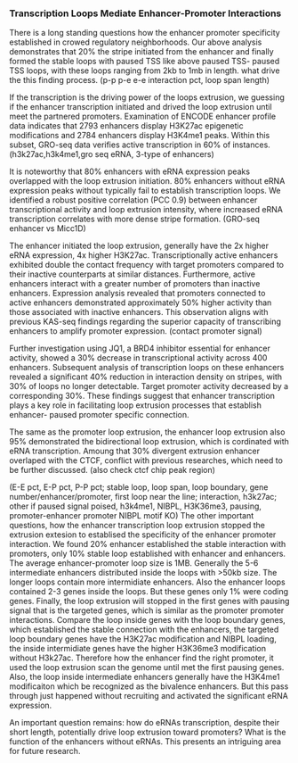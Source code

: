 ### Transcription Loops Mediate Enhancer-Promoter Interactions

There is a long standing questions how the enhancer promoter specificity established in crowed regulatory neighborhoods. Our above analysis demonstrates that 20% the stripe initiated from the enhancer and finally formed the stable loops with paused TSS like above paused TSS- paused TSS loops, with these loops ranging from 2kb to 1mb in length. what drive the this finding process. 
(p-p p-e e-e interaction pct, loop span length)

 If the transcription is the driving power of the loops extrusion, we guessing if the enhancer transcription initiated and drived the loop extrusion until meet the partnered promoters. Examination of ENCODE enhancer profile data indicates that 2793 enhancers display H3K27ac epigenetic modifications and 2784 enhancers display H3K4me1 peaks. Within this subset, GRO-seq data verifies active transcription in 60% of instances. (h3k27ac,h3k4me1,gro seq eRNA, 3-type of enhancers)

 It is noteworthy that 80% enhancers with eRNA expression peaks overlapped with the loop extrusion initiation. 80% enhancers without eRNA expression peaks without typically fail to establish transcription loops. We identified a robust positive correlation (PCC 0.9) between enhancer transcriptional activity and loop extrusion intensity, where increased eRNA transcription correlates with more dense stripe formation. (GRO-seq enhancer vs Micc1D)

The enhancer initiated the loop extrusion, generally have the 2x higher eRNA expression, 4x higher H3K27ac. Transcriptionally active enhancers exhibited double the contact frequency with target promoters compared to their inactive counterparts at similar distances. 
Furthermore, active enhancers interact with a greater number of promoters than inactive enhancers. Expression analysis revealed that promoters connected to active enhancers demonstrated approximately 50% higher activity than those associated with inactive enhancers. This observation aligns with previous KAS-seq findings regarding the superior capacity of transcribing enhancers to amplify promoter expression. (contact promoter signal) 

Further investigation using JQ1, a BRD4 inhibitor essential for enhancer activity, showed a 30% decrease in transcriptional activity across 400 enhancers. Subsequent analysis of transcription loops on these enhancers revealed a significant 40% reduction in interaction density on stripes, with 30% of loops no longer detectable. Target promoter activity decreased by a corresponding 30%. These findings suggest that enhancer transcription plays a key role in facilitating loop extrusion processes that establish enhancer- paused promoter specific connection. 

The same as the promoter loop extrusion, the enhancer loop extrusion also 95% demonstrated the bidirectional loop extrusion, which is cordinated with eRNA transcription. Amoung that 30% divergent extrusion enhancer overlaped with the CTCF, conflict with previous researches, which need to be further discussed. (also check ctcf chip peak region)

(E-E pct, E-P pct, P-P pct; stable loop, loop span, loop boundary, gene number/enhancer/promoter, first loop near the line; interaction, h3k27ac; other if paused signal poised, h3k4me1, NIBPL, H3K36me3, pausing, promoter-enhancer promoter NIBPL motif KO)
The other important questions, how the enhancer transcription loop extrusion stopped the extrusion extesion to establised the specificity of the enhancer promoter interaction. We found 20% enhancer established the stable interaction with promoters, only 10% stable loop established with enhancer and enhancers. The average enhancer-promoter loop size is 1MB. Generally the 5-6 intermediate enhancers distributed inside the loops with >50kb size. The longer loops contain more intermidiate enhancers. Also the enhancer loops contained 2-3 genes inside the loops. But these genes only 1% were coding genes. Finally, the loop extrusion will stopped in the first genes with pausing signal that is the targeted genes, which is similar as the promoter promoter interactions. Compare the loop inside genes with the loop boundary genes, which established the stable connection with the enhancers, the targeted loop boundary genes have the H3K27ac modification and NIBPL loading, the inside intermidiate genes have the higher H3K36me3 modification without H3k27ac. Therefore how the enhancer find the right promoter, it used the loop extrusion scan the genome until met the first pausing genes. Also, the loop inside intermediate enhancers generally have the H3K4me1 modificaiton which be recognized as the bivalence enhancers. But this pass through just happened without recruiting and activated the significant eRNA expression. 

An important question remains: how do eRNAs transcription, despite their short length, potentially drive loop extrusion toward promoters? What is the function of the enhancers without eRNAs. This presents an intriguing area for future research.
